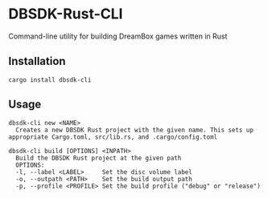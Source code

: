 # DBSDK-Rust-CLI
Command-line utility for building DreamBox games written in Rust

## Installation

```
cargo install dbsdk-cli
```

## Usage

```
dbsdk-cli new <NAME>
  Creates a new DBSDK Rust project with the given name. This sets up appropriate Cargo.toml, src/lib.rs, and .cargo/config.toml
  
dbsdk-cli build [OPTIONS] <INPATH>
  Build the DBSDK Rust project at the given path
  OPTIONS:
  -l, --label <LABEL>     Set the disc volume label
  -o, --outpath <PATH>    Set the build output path
  -p, --profile <PROFILE> Set the build profile ("debug" or "release")
```
